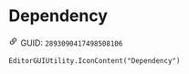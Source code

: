 # Dependency
![](/img/Dependency.png)
GUID: `2893090417498508106`
```
EditorGUIUtility.IconContent("Dependency")
```
